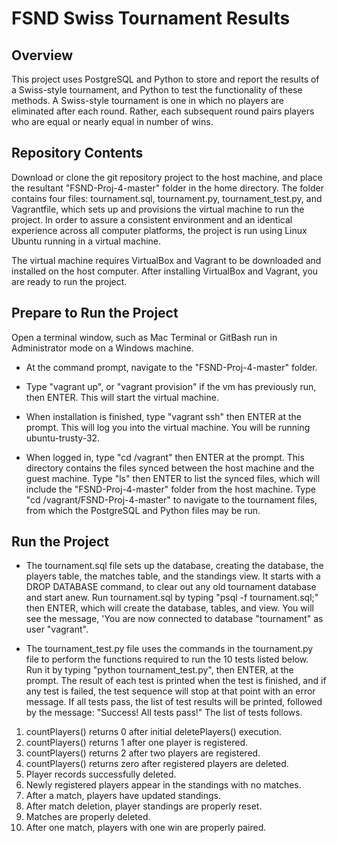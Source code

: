 # FSND Swiss Tournament Results

## Overview
This project uses PostgreSQL and Python to store and report the results of a Swiss-style tournament, and Python to test the functionality of these methods.  A Swiss-style tournament is one in which no players are eliminated after each round.  Rather, each subsequent round pairs players who are equal or nearly equal in number of wins.   

## Repository Contents
Download or clone the git repository project to the host machine, and place the resultant "FSND-Proj-4-master" folder in the home directory. The folder contains four files:  tournament.sql, tournament.py, tournament_test.py, and Vagrantfile, which sets up and provisions the virtual machine to run the project.   In order to assure a consistent environment and an identical experience across all computer platforms, the project is run using Linux Ubuntu running in a virtual machine.

The virtual machine requires VirtualBox and Vagrant to be downloaded and installed on the host computer.  After installing VirtualBox and Vagrant, you are ready to run the project.

## Prepare to Run the Project
Open a terminal window, such as Mac Terminal or GitBash run in Administrator mode on a Windows machine.

- At the command prompt, navigate to the "FSND-Proj-4-master" folder.

- Type "vagrant up", or "vagrant provision" if the vm has previously run, then ENTER.  This will start the virtual machine.

- When installation is finished, type "vagrant ssh" then ENTER at the prompt.  This will log you into the virtual machine.  You will be running ubuntu-trusty-32.

- When logged in, type "cd /vagrant" then ENTER at the prompt.  This directory contains the files synced between the host machine and the guest machine.  Type "ls" then ENTER to list the synced files, which will include the "FSND-Proj-4-master" folder from the host machine.  Type "cd /vagrant/FSND-Proj-4-master" to navigate to the tournament files, from which the PostgreSQL and Python files may be run.

## Run the Project
- The tournament.sql file sets up the database, creating the database, the players table, the matches table, and the standings view.  It starts with a DROP DATABASE command, to clear out any old tournament database and start anew.  Run tournament.sql by typing "psql -f tournament.sql;" then ENTER, which will create the database, tables, and view.  You will see the message, 'You are now connected to database "tournament" as user "vagrant".

- The tournament_test.py file uses the commands in the tournament.py file to perform the functions required to run the 10 tests listed below.  Run it by typing "python tournament_test.py", then ENTER, at the prompt.  The result of each test is printed when the test is finished, and if any test is failed, the test sequence will stop at that point with an error message.  If all tests pass, the list of test results will be printed, followed by the message:  "Success!  All tests pass!"  The list of tests follows.

 1. countPlayers() returns 0 after initial deletePlayers() execution.
 2. countPlayers() returns 1 after one player is registered.
 3. countPlayers() returns 2 after two players are registered.
 4. countPlayers() returns zero after registered players are deleted.
 5. Player records successfully deleted.
 6. Newly registered players appear in the standings with no matches.
 7. After a match, players have updated standings.
 8. After match deletion, player standings are properly reset.
 9. Matches are properly deleted.
 10. After one match, players with one win are properly paired.
 